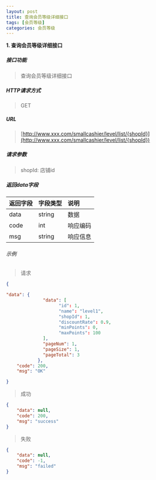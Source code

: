 ```yaml
---
layout: post
title: 查询会员等级详细接口
tags: [会员等级]
categories: 会员等级 
---
```

**1\. 查询会员等级详细接口**
##### 接口功能
> 查询会员等级详细接口

##### HTTP请求方式
> GET

##### URL
> [http://www.xxx.com/smallcashier/level/list/{shopId}](http://www.xxx.com/smallcashier/level/list/{shopId})

##### 请求参数
> shopId: 店铺id


##### 返回data字段

|返回字段|字段类型|说明|
|:---|:---|:---|
|data|string|数据|
|code|int|响应编码|
|msg|string|响应信息|

###### 示例
> 请求
``` json
{

"data": {
              "data": [
                    "id": 1,
                	"name": "level1",
                	"shopId": 1,
                	"discountRate": 0.9,
                	"minPoints": 0,
                	"maxPoints": 100
              ],
              "pageNum": 1,
              "pageSize": 1,
              "pageTotal": 3
            },
    "code": 200,
    "msg": "OK"

}
```
> 成功
``` json
{
    "data": null,
    "code": 200,
    "msg": "success"
}
```
> 失败
``` json
{
    "data": null,
    "code": -1,
    "msg": "failed"
}
```
